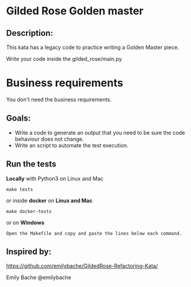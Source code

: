 # Gilded Rose Golden master

## Description:
This kata has a legacy code to practice writing a Golden Master piece.

Write your code inside the gilded_rose/main.py

# Business requirements
You don't need the business requirements.

## Goals:
- Write a code to generate an output that you need to be sure the code behaviour does not change.
- Write an script to automate the test execution.

## Run the tests

**Locally** with Python3 on Linux and Mac

    make tests

or inside **docker** on **Linux and Mac**

    make docker-tests

or on **Windows**

    Open the Makefile and copy and paste the lines below each command.
    
## Inspired by:
https://github.com/emilybache/GildedRose-Refactoring-Kata/

Emily Bache @emilybache